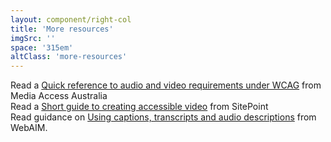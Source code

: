 ```yaml
---
layout: component/right-col
title: 'More resources'
imgSrc: ''
space: '315em'
altClass: 'more-resources'
---
```


Read a [Quick reference to audio and video requirements under WCAG](#) from Media Access Australia  
Read a [Short guide to creating accessible video](#) from SitePoint  
Read guidance on [Using captions, transcripts and audio descriptions](#) from WebAIM.
